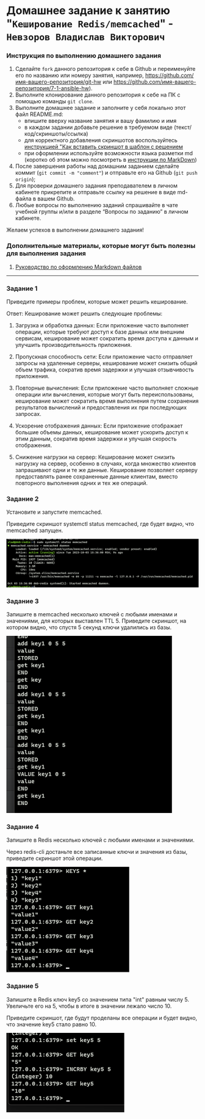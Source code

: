 # Домашнее задание к занятию "`Кеширование Redis/memcached`" - `Невзоров Владислав Викторович`


### Инструкция по выполнению домашнего задания

   1. Сделайте `fork` данного репозитория к себе в Github и переименуйте его по названию или номеру занятия, например, https://github.com/имя-вашего-репозитория/git-hw или  https://github.com/имя-вашего-репозитория/7-1-ansible-hw).
   2. Выполните клонирование данного репозитория к себе на ПК с помощью команды `git clone`.
   3. Выполните домашнее задание и заполните у себя локально этот файл README.md:
      - впишите вверху название занятия и вашу фамилию и имя
      - в каждом задании добавьте решение в требуемом виде (текст/код/скриншоты/ссылка)
      - для корректного добавления скриншотов воспользуйтесь [инструкцией "Как вставить скриншот в шаблон с решением](https://github.com/netology-code/sys-pattern-homework/blob/main/screen-instruction.md)
      - при оформлении используйте возможности языка разметки md (коротко об этом можно посмотреть в [инструкции  по MarkDown](https://github.com/netology-code/sys-pattern-homework/blob/main/md-instruction.md))
   4. После завершения работы над домашним заданием сделайте коммит (`git commit -m "comment"`) и отправьте его на Github (`git push origin`);
   5. Для проверки домашнего задания преподавателем в личном кабинете прикрепите и отправьте ссылку на решение в виде md-файла в вашем Github.
   6. Любые вопросы по выполнению заданий спрашивайте в чате учебной группы и/или в разделе “Вопросы по заданию” в личном кабинете.
   
Желаем успехов в выполнении домашнего задания!
   
### Дополнительные материалы, которые могут быть полезны для выполнения задания

1. [Руководство по оформлению Markdown файлов](https://gist.github.com/Jekins/2bf2d0638163f1294637#Code)

---

### Задание 1

Приведите примеры проблем, которые может решить кеширование.

Ответ:
Кеширование может решить следующие проблемы:

1. Загрузка и обработка данных: Если приложение часто выполняет операции, которые требуют доступ к базе данных или внешним сервисам, кеширование может сократить время доступа к данным и улучшить производительность приложения.

2. Пропускная способность сети: Если приложение часто отправляет запросы на удаленные серверы, кеширование может снизить общий объем трафика, сократив время задержки и улучшая отзывчивость приложения.

3. Повторные вычисления: Если приложение часто выполняет сложные операции или вычисления, которые могут быть переиспользованы, кеширование может сократить время выполнения путем сохранения результатов вычислений и предоставления их при последующих запросах.

4. Ускорение отображения данных: Если приложение отображает большие объемы данных, кеширование может ускорить доступ к этим данным, сократив время задержки и улучшая скорость отображения.

5. Снижение нагрузки на сервер: Кеширование может снизить нагрузку на сервер, особенно в случаях, когда множество клиентов запрашивают одни и те же данные. Кеширование позволяет серверу предоставлять ранее сохраненные данные клиентам, вместо повторного выполнения одних и тех же операций.

### Задание 2

Установите и запустите memcached.

Приведите скриншот systemctl status memcached, где будет видно, что memcached запущен.

![alt text](https://github.com/VN351/sys-pattern-homework/raw/main/img/Memcached.png)
### Задание 3

Запишите в memcached несколько ключей с любыми именами и значениями, для которых выставлен TTL 5.
Приведите скриншот, на котором видно, что спустя 5 секунд ключи удалились из базы.

![alt text](https://github.com/VN351/sys-pattern-homework/raw/main/img/Mamcached-5sec.png)


### Задание 4

Запишите в Redis несколько ключей с любыми именами и значениями.

Через redis-cli достаньте все записанные ключи и значения из базы, приведите скриншот этой операции.

![alt text](https://github.com/VN351/sys-pattern-homework/raw/main/img/redis.png)

### Задание 5

Запишите в Redis ключ key5 со значением типа "int" равным числу 5. Увеличьте его на 5, чтобы в итоге в значении лежало число 10.

Приведите скриншот, где будут проделаны все операции и будет видно, что значение key5 стало равно 10.

![alt text](https://github.com/VN351/sys-pattern-homework/raw/main/img/redis-key5.png)